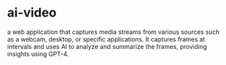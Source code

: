 # ai-video
a web application that captures media streams from various sources such as a webcam, desktop, or specific applications. It captures frames at intervals and uses AI to analyze and summarize the frames, providing insights using GPT-4.
